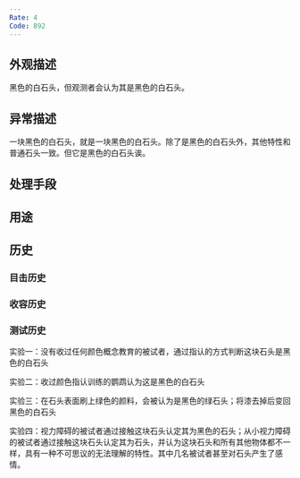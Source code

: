 ```yaml
---
Rate: 4
Code: 892
---
```

## 外观描述
黑色的白石头，但观测者会认为其是黑色的白石头。

## 异常描述
一块黑色的白石头，就是一块黑色的白石头。除了是黑色的白石头外，其他特性和普通石头一致。但它是黑色的白石头诶。

## 处理手段


## 用途



## 历史
### 目击历史


### 收容历史


### 测试历史
实验一：没有收过任何颜色概念教育的被试者，通过指认的方式判断这块石头是黑色的白石头

实验二：收过颜色指认训练的鹦鹉认为这是黑色的白石头

实验三：在石头表面刷上绿色的颜料，会被认为是黑色的绿石头；将漆去掉后变回黑色的白石头

实验四：视力障碍的被试者通过接触这块石头认定其为黑色的石头；从小视力障碍的被试者通过接触这块石头认定其为石头，并认为这块石头和所有其他物体都不一样，具有一种不可思议的无法理解的特性。其中几名被试者甚至对石头产生了感情。


